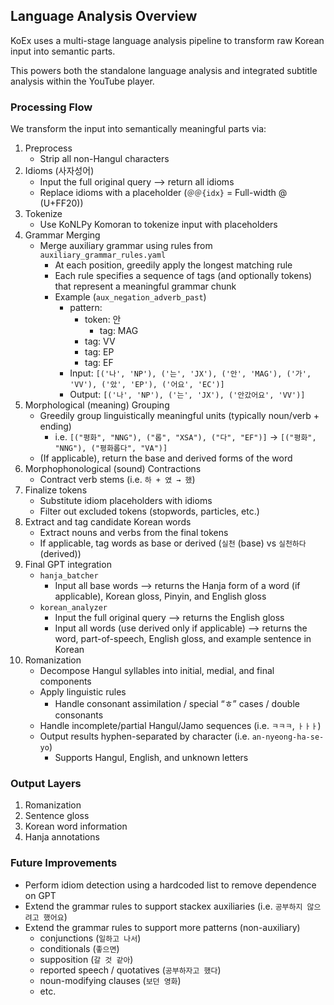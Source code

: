 ## Language Analysis Overview

KoEx uses a multi-stage language analysis pipeline to transform raw Korean input into semantic parts.

This powers both the standalone language analysis and integrated subtitle analysis within the YouTube player.

### Processing Flow

We transform the input into semantically meaningful parts via:

1. Preprocess
    - Strip all non-Hangul characters
2. Idioms (사자성어)
    - Input the full original query --> return all idioms 
    - Replace idioms with a placeholder (`＠＠{idx}` = Full-width @ (U+FF20))
3. Tokenize
    - Use KoNLPy Komoran to tokenize input with placeholders
4. Grammar Merging
    - Merge auxiliary grammar using rules from `auxiliary_grammar_rules.yaml`
        - At each position, greedily apply the longest matching rule
        - Each rule specifies a sequence of tags (and optionally tokens) that represent a meaningful grammar chunk
        - Example (`aux_negation_adverb_past`)
            - pattern:
                - token: 안
                    - tag: MAG
                - tag: VV
                - tag: EP
                - tag: EF
            - Input: `[('나', 'NP'), ('는', 'JX'), ('안', 'MAG'), ('가', 'VV'), ('았', 'EP'), ('어요', 'EC')]`
            - Output: `[('나', 'NP'), ('는', 'JX'), ('안갔어요', 'VV')]`
5. Morphological (meaning) Grouping
    - Greedily group linguistically meaningful units (typically noun/verb + ending)
        - i.e. `[("평화", "NNG"), ("롭", "XSA"), ("다", "EF")]` → `[("평화", "NNG"), ("평화롭다", "VA")]`
    - (If applicable), return the base and derived forms of the word
6. Morphophonological (sound) Contractions
    - Contract verb stems (i.e. `하 + 였 → 했`)
7. Finalize tokens
    - Substitute idiom placeholders with idioms
    - Filter out excluded tokens (stopwords, particles, etc.)
7. Extract and tag candidate Korean words
    - Extract nouns and verbs from the final tokens
    - If applicable, tag words as base or derived (`실천` (base) vs `실천하다` (derived))
8. Final GPT integration
    - `hanja_batcher`
        - Input all base words --> returns the Hanja form of a word (if applicable), Korean gloss, Pinyin, and English gloss 
    - `korean_analyzer`
        - Input the full original query --> returns the English gloss
        - Input all words (use derived only if applicable) --> returns the word, part-of-speech, English gloss, and example sentence in Korean
9. Romanization
    - Decompose Hangul syllables into initial, medial, and final components
    - Apply linguistic rules
        - Handle consonant assimilation / special “ㅎ” cases / double consonants
    - Handle incomplete/partial Hangul/Jamo sequences (i.e. `ㅋㅋㅋ`, `ㅏㅏㅏ`)
    - Output results hyphen-separated by character (i.e. `an-nyeong-ha-se-yo`)
        - Supports Hangul, English, and unknown letters

### Output Layers

1. Romanization
2. Sentence gloss
3. Korean word information
4. Hanja annotations

### Future Improvements
- Perform idiom detection using a hardcoded list to remove dependence on GPT
- Extend the grammar rules to support stackex auxiliaries (i.e. `공부하지 않으려고 했어요`)
- Extend the grammar rules to support more patterns (non-auxiliary)
    - conjunctions (`일하고 나서`)
    - conditionals (`좋으면`)
    - supposition (`갈 것 같아`)
    - reported speech / quotatives (`공부하자고 했다`)
    - noun-modifying clauses (`보던 영화`)
    - etc.